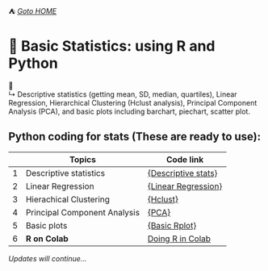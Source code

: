  ⛺ [_Goto HOME_](../README.md)

# 🐳 **Basic Statistics:** using R and Python
🔎  
↳ Descriptive statistics (getting mean, SD, median, quartiles), Linear Regression, Hierarchical Clustering (Hclust analysis), Principal Component Analysis (PCA), and basic plots including barchart, piechart, scatter plot.   

## Python coding for stats (These are ready to use):

|  | Topics | Code link |
|--|--|--|
|1 | Descriptive statistics | [{Descriptive stats}](https://github.com/MK316/statistics/blob/3c50a8393e54cc4819f2ded818ed5b3d19a4f65d/Descriptive_stat.ipynb) |
|2  | Linear Regression | [{Linear Regression}](https://github.com/MK316/statistics/blob/main/lineaRegression.ipynb) |
|3  | Hierachical Clustering | [{Hclust}](https://github.com/MK316/R_intro/blob/eaa0a0dc0738be31d6bd5958bab88beade1b90cd/Hclust.ipynb) |
|4  | Principal Component Analysis | [{PCA}](https://github.com/MK316/R_intro/blob/eaa0a0dc0738be31d6bd5958bab88beade1b90cd/PCA.ipynb) |
|5 | Basic plots | [{Basic Rplot}](https://github.com/MK316/R_intro/blob/eaa0a0dc0738be31d6bd5958bab88beade1b90cd/R_BasicPlots.ipynb)|
|6 | **R on Colab** | [Doing R in Colab](https://github.com/MK316/R_intro/blob/eaa0a0dc0738be31d6bd5958bab88beade1b90cd/01_How_to_do_R_in_colab.ipynb)  |


_Updates will continue..._


